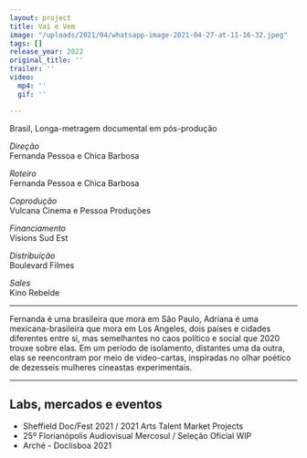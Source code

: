 ```yaml
---
layout: project
title: Vai e Vem
image: "/uploads/2021/04/whatsapp-image-2021-04-27-at-11-16-32.jpeg"
tags: []
release_year: 2022
original_title: ''
trailer: ''
video:
  mp4: ''
  gif: ''

---
```

Brasil, Longa-metragem documental em pós-produção

_Direção_  
Fernanda Pessoa e Chica Barbosa

_Roteiro_  
Fernanda Pessoa e Chica Barbosa

_Coprodução_  
Vulcana Cinema e Pessoa Produções

_Financiamento_  
Visions Sud Est

_Distribuição_  
Boulevard Filmes

_Sales_  
Kino Rebelde

***

Fernanda é uma brasileira que mora em São Paulo, Adriana é uma mexicana-brasileira que mora em Los Angeles, dois países e cidades diferentes entre si, mas semelhantes no caos político e social que 2020 trouxe sobre elas. Em um período de isolamento, distantes uma da outra, elas se reencontram por meio de video-cartas, inspiradas no olhar poético de dezesseis mulheres cineastas experimentais.

***

## Labs, mercados e eventos

* Sheffield Doc/Fest 2021 / 2021 Arts Talent Market Projects
* 25º Florianópolis Audiovisual Mercosul / Seleção Oficial WIP
* Arché - Doclisboa 2021